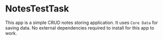 # NotesTestTask

This app is a simple CRUD notes storing application. It uses `Core Data` for saving data. No external dependencies required to install for this app to work. 
